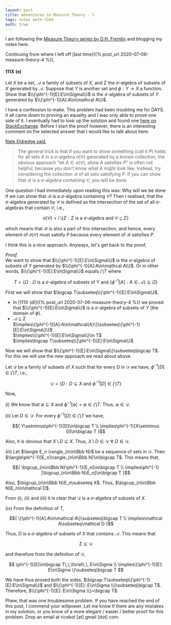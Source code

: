```yaml
---
layout: post
title: Adventures in Measure Theory - 5
tags: notes math-f244
math: true
---
```


I am following the [Measure Theory series by D.H. Fremlin](https://www1.essex.ac.uk/maths/people/fremlin/mt.htm) and blogging my notes here.

Continuing from where I left off [last time]({% post_url 2020-07-06-measure-theory-4 %}),

#### 111X (e)
Let $X$ be a set, $\mathcal A$ a family of subsets of $X$, and $\Sigma$ the $\sigma$-algebra of subsets of $X$ generated by $\mathcal A$. Suppose that $Y$ is another set and $\phi:Y\to X$ a function. Show that $\\{\phi^{-1}[E]:E\in\Sigma\\}$ is the $\sigma$-algebra of subsets of $Y$ generated by $\\{\phi^{-1}[A]:A\in\mathcal A\\}$.

I have a confession to make. This problem had been troubling me for DAYS. It all came down to proving an equality and I was only able to prove one side of it. I eventually had to look up the solution and found one [here on StackExchange](https://math.stackexchange.com/questions/7881/preimage-of-generated-sigma-algebra). Before I start the proof however, there is an interesting comment on the selected answer that I would like to talk about here:

[Nate Eldredge said](https://math.stackexchange.com/questions/7881/preimage-of-generated-sigma-algebra#comment16942_7903),
> The general trick is that if you want to show something (call it $P$) holds for all sets $A$ in a $\sigma$-algebra $\sigma(\mathcal{C})$ generated by a known collection, the obvious approach "let $A \in \sigma(\mathcal{C})$, show $A$ satisfies $P$" is often not helpful, because you don't know what $A$ might look like.  Instead, try considering the collection $\mathcal{B}$ of all sets satisfying $P$.  If you can show that $\mathcal{B}$ is a $\sigma$-algebra containing $\mathcal{C}$, you will be done.

One question I had immediately upon reading this was: Why will we be done if we can show that $\mathcal{B}$ is a $\sigma$-algebra containing $\mathcal{C}$? Then I realised, that the $\sigma$-algebra generated by $\mathcal{C}$ is defined as the intersection of the set of all $\sigma$-algebras that contain $\mathcal{C}$, i.e.,  

$$
\sigma(\mathcal{C}) = \bigcap\{\Sigma :\Sigma\text{ is a }\sigma\text{-algebra and }\mathcal{C}\subseteq\Sigma \}
$$

which means that $\mathcal{B}$ is also a part of this intersection, and hence, every element of $\sigma(\mathcal{C})$ must satisfy $P$ because every element of $\mathcal{B}$ satisfies $P$.

I think this is a nice approach. Anyways, let's get back to the proof,

_Proof._  
We want to show that $\\{\phi^{-1}[E]:E\in\Sigma\\}$ is the $\sigma$-algebra of subsets of $Y$ generated by $\\{\phi^{-1}[A]:A\in\mathcal A\\}$. Or in other words, $\\{\phi^{-1}[E]:E\in\Sigma\\}$ equals $\bigcap T$ where 

$$
T = \{\Omega :\Omega\text{ is a }\sigma\text{-algebra of subsets of Y and }\{\phi^{-1}[A]:A\in\mathcal A\}\subseteq\Omega\}
$$

First we will show that $\bigcap T\subseteq\\{\phi^{-1}[E]:E\in\Sigma\\}$.  
- In [111X (d)]({% post_url 2020-07-06-measure-theory-4 %}) we proved that $\\{\phi^{-1}[E]:E\in\Sigma\\}$ is a $\sigma$-algebra of subsets of $Y$ (the domain of $\phi$).
- $\mathcal A\subseteq\Sigma$  
    $\implies\\{\phi^{-1}[A]:A\in\mathcal{A}\\}\subseteq\\{\phi^{-1}[E]:E\in\Sigma\\}\\}$  
    $\implies\\{\phi^{-1}[E]:E\in\Sigma\\}\in T$  
    $\implies\bigcap T\subseteq\\{\phi^{-1}[E]:E\in\Sigma\\}$

Now we will show that $\\{\phi^{-1}[E]:E\in\Sigma\\}\subseteq\bigcap T$. For this we will use the new approach we read about above. 

Let $\mathcal D$ be a family of subsets of $X$ such that for every $D$ in $\mathcal D$ we have, $\phi^{-1}[D]\in\bigcap T$, i.e.,

$$
\mathcal D = \{D: D\subseteq X \text{ and }\phi^{-1}[D]\in\bigcap T \}
$$

Now,  

(i) We know that $\emptyset\subseteq X$ and $\phi^{-1}[\emptyset]=\emptyset\in\bigcap T$. Thus, $\emptyset\in\mathcal D$.

(ii) Let $D\in\mathcal D$. For every $\phi^{-1}[D]\in\bigcap T$ we have,

$${
Y\setminus\phi^{-1}[D]\in\bigcap T \\
\implies\phi^{-1}[X\setminus D]\in\bigcap T
}$$

Also, it is obvious that $X\setminus D\subseteq X$. Thus, $X\setminus D\in\mathcal D\,\,\forall\,\,D\in\mathcal D$.

(iii) Let $\langle E_n \rangle_{n\in\Bbb N}$ be a sequence of sets in $\mathcal D$. Then $\langle\phi^{-1}[E_n]\rangle_{n\in\Bbb N}\in\bigcap T$. This means that, 

$${
\bigcup_{n\in\Bbb N}\phi^{-1}[E_n]\in\bigcap T  \\
\implies\phi^{-1}[\bigcup_{n\in\Bbb N}E_n]\in\bigcap T
}$$

Also, $\bigcup_{n\in\Bbb N}E_n\subseteq X$. Thus, $\bigcup_{n\in\Bbb N}E_n\in\mathcal D$.

From (i), (ii) and (iii) it is clear that $\mathcal D$ is a $\sigma$-algebra of subsets of $X$. 

(iv) From the definition of $T$,

$${
\{\phi^{-1}[A]:A\in\mathcal A\}\subseteq\bigcap T \\
\implies\mathcal A\subseteq\mathcal D
}$$

Thus, $D$ is a $\sigma$-algebra of subsets of $X$ that contains $\mathcal A$. This means that 

$$
\Sigma\subseteq\mathcal D
$$

and therefore from the definition of $\mathcal D$, 

$$
\phi^{-1}[E]\in\bigcap T\,\,\forall\,\, E\in\Sigma \\
\implies\{\phi^{-1}[E]: E\in\Sigma \}\subseteq\bigcap T
$$

We have thus proved both the sides, $\bigcap T\subseteq\\{\phi^{-1}[E]:E\in\Sigma\\}$ and $\\{\phi^{-1}[E]: E\in\Sigma \\}\subseteq\bigcap T$. Therefore, $\\{\phi^{-1}[E]: E\in\Sigma \\}=\bigcap T$.  $$\tag*{$\square$}$$

Phew, that was one troublesome problem. If you have reached the end of this post, I commend your willpower. Let me know if there are any mistakes in my solution, or you know of a more elegant / easier / better proof for this problem. Drop an email at ricekot [at] gmail [dot] com.

